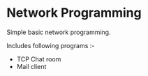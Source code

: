 # Network Programming

Simple basic network programming.

Includes following programs :-
* TCP Chat room
* Mail client
